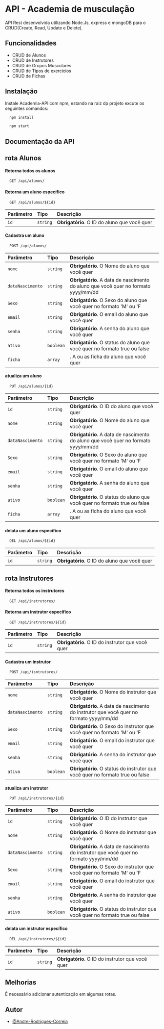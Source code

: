 # API - Academia de musculação

API Rest desenvolvida utilizando Node.Js, express e mongoDB para o CRUD(Create, Read, Update e Delete).




## Funcionalidades

- CRUD de Alunos
- CRUD de Instrutores
- CRUD de Grupos Musculares
- CRUD de Tipos de  exercicios
- CRUD de Fichas


## Instalação

Instale Academia-API com npm, estando na raiz dp projeto excute os seguintes comandos:

```bash
  npm install
```
```bash
  npm start
```
    
## Documentação da API

## rota Alunos
#### Retorna todos os alunos

```http
  GET /api/alunos/
```

#### Retorna um aluno específico

```http
  GET /api/alunos/${id}
```

| Parâmetro   | Tipo       | Descrição                                   |
| :---------- | :--------- | :------------------------------------------ |
| `id`      | `string` | **Obrigatório**. O ID do aluno que você quer |

#### Cadastra um aluno

```http
  POST /api/alunos/
```
| Parâmetro   | Tipo       | Descrição                                   |
| :---------- | :--------- | :------------------------------------------ |
| `nome`      | `string` | **Obrigatório**. O Nome do aluno que você quer |
| `dataNascimento`      | `string` | **Obrigatório**. A data de nascimento do aluno que você quer no formato yyyy/mm/dd |
| `Sexo`      | `string` | **Obrigatório**. O Sexo do aluno que você quer no formato 'M' ou 'F|
| `email`      | `string` | **Obrigatório**. O email do aluno que você quer |
| `senha`      | `string` | **Obrigatório**. A senha do aluno que você quer |
| `ativo`      | `boolean` | **Obrigatório**. O status do aluno que você quer no formato true ou false|
| `ficha`      | `array` | . A ou as ficha do aluno que você quer |

#### atualiza um aluno

```http
  PUT /api/alunos/{id}
```
| Parâmetro   | Tipo       | Descrição                                   |
| :---------- | :--------- | :------------------------------------------ |
| `id`      | `string` | **Obrigatório**. O ID do aluno que você quer |
| `nome`      | `string` | **Obrigatório**. O Nome do aluno que você quer |
| `dataNascimento`      | `string` | **Obrigatório**. A data de nascimento do aluno que você quer no formato yyyy/mm/dd |
| `Sexo`      | `string` | **Obrigatório**. O Sexo do aluno que você quer no formato 'M' ou 'F|
| `email`      | `string` | **Obrigatório**. O email do aluno que você quer |
| `senha`      | `string` | **Obrigatório**. A senha do aluno que você quer |
| `ativo`      | `boolean` | **Obrigatório**. O status do aluno que você quer no formato true ou false|
| `ficha`      | `array` | . A ou as ficha do aluno que você quer |

#### delata um aluno específico

```http
  DEL /api/alunos/${id}
```

| Parâmetro   | Tipo       | Descrição                                   |
| :---------- | :--------- | :------------------------------------------ |
| `id`      | `string` | **Obrigatório**. O ID do aluno que você quer |

## rota Instrutores
#### Retorna todos os instrutores

```http
  GET /api/instrutores/
```

#### Retorna um instrutor específico

```http
  GET /api/instrutores/${id}
```

| Parâmetro   | Tipo       | Descrição                                   |
| :---------- | :--------- | :------------------------------------------ |
| `id`      | `string` | **Obrigatório**. O ID do instrutor que você quer |

#### Cadastra um instrutor

```http
  POST /api/isntrutores/
```
| Parâmetro   | Tipo       | Descrição                                   |
| :---------- | :--------- | :------------------------------------------ |
| `nome`      | `string` | **Obrigatório**. O Nome do instrutor que você quer |
| `dataNascimento`      | `string` | **Obrigatório**. A data de nascimento do instrutor que você quer no formato yyyy/mm/dd |
| `Sexo`      | `string` | **Obrigatório**. O Sexo do instrutor que você quer no formato 'M' ou 'F|
| `email`      | `string` | **Obrigatório**. O email do instrutor que você quer |
| `senha`      | `string` | **Obrigatório**. A senha do instrutor que você quer |
| `ativo`      | `boolean` | **Obrigatório**. O status do instrutor que você quer no formato true ou false|

#### atualiza um instrutor

```http
  PUT /api/instrutores/{id}
```
| Parâmetro   | Tipo       | Descrição                                   |
| :---------- | :--------- | :------------------------------------------ |
| `id`      | `string` | **Obrigatório**. O ID do instrutor que você quer |
| `nome`      | `string` | **Obrigatório**. O Nome do instrutor que você quer |
| `dataNascimento`      | `string` | **Obrigatório**. A data de nascimento do instrutor que você quer no formato yyyy/mm/dd |
| `Sexo`      | `string` | **Obrigatório**. O Sexo do instrutor que você quer no formato 'M' ou 'F|
| `email`      | `string` | **Obrigatório**. O email do instrutor que você quer |
| `senha`      | `string` | **Obrigatório**. A senha do instrutor que você quer |
| `ativo`      | `boolean` | **Obrigatório**. O status do instrutor que você quer no formato true ou false|

#### delata um instrutor específico

```http
  DEL /api/instrutores/${id}
```

| Parâmetro   | Tipo       | Descrição                                   |
| :---------- | :--------- | :------------------------------------------ |
| `id`      | `string` | **Obrigatório**. O ID do instrutor que você quer |
## Melhorias

É necessário adicionar autenticação em algumas rotas.

## Autor

- [@Andre-Rodrigues-Correia](https://github.com/Andre-Rodrigues-Correia)

